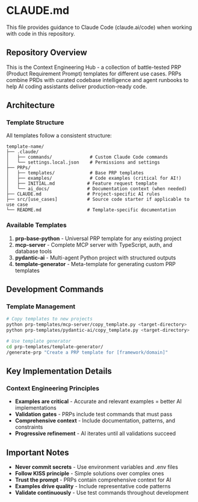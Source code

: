 # CLAUDE.md

This file provides guidance to Claude Code (claude.ai/code) when working with code in this repository.

## Repository Overview

This is the Context Engineering Hub - a collection of battle-tested PRP (Product Requirement Prompt) templates for different use cases. PRPs combine PRDs with curated codebase intelligence and agent runbooks to help AI coding assistants deliver production-ready code.

## Architecture

### Template Structure

All templates follow a consistent structure:

```
template-name/
├── .claude/
│   ├── commands/              # Custom Claude Code commands
│   └── settings.local.json    # Permissions and settings
├── PRPs/
│   ├── templates/             # Base PRP templates
│   ├── examples/              # Code examples (critical for AI!)
│   ├── INITIAL.md            # Feature request template
│   └── ai_docs/              # Documentation context (when needed)
├── CLAUDE.md                 # Project-specific AI rules
├── src/[use_cases]           # Source code starter if applicable to use case
└── README.md                 # Template-specific documentation
```

### Available Templates

1. **prp-base-python** - Universal PRP template for any existing project
2. **mcp-server** - Complete MCP server with TypeScript, auth, and database tools
3. **pydantic-ai** - Multi-agent Python project with structured outputs
4. **template-generator** - Meta-template for generating custom PRP templates

## Development Commands

### Template Management

```bash
# Copy templates to new projects
python prp-templates/mcp-server/copy_template.py <target-directory>
python prp-templates/pydantic-ai/copy_template.py <target-directory>

# Use template generator
cd prp-templates/template-generator/
/generate-prp "Create a PRP template for [framework/domain]"
```

## Key Implementation Details

### Context Engineering Principles

- **Examples are critical** - Accurate and relevant examples = better AI implementations
- **Validation gates** - PRPs include test commands that must pass
- **Comprehensive context** - Include documentation, patterns, and constraints
- **Progressive refinement** - AI iterates until all validations succeed

## Important Notes

- **Never commit secrets** - Use environment variables and .env files
- **Follow KISS principle** - Simple solutions over complex ones
- **Trust the prompt** - PRPs contain comprehensive context for AI
- **Examples drive quality** - Include representative code patterns
- **Validate continuously** - Use test commands throughout development
